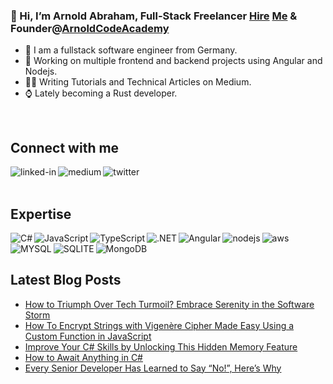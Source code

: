 ### 👋 Hi, I’m Arnold Abraham, Full-Stack Freelancer [Hire](https://www.freelancermap.de/freelancer-verzeichnis/profile/entwicklung/367608-profil-arnold-abraham-full-stack-web-developer-firmware-developer-videokurse-software-entwicklung-medium-autor-aus-nordrhein-westfalen-wermelskirchen.html) [Me](https://www.linkedin.com/in/arnold-abraham/) & Founder@[ArnoldCodeAcademy](www.arnoldcode.com)

- 🔎 I am a fullstack software engineer from Germany.
- 🔭 Working on multiple frontend and backend projects using Angular and Nodejs.
- ✍🏻 Writing Tutorials and Technical Articles on Medium.
- ⌚ Lately becoming a Rust developer.
<br>

## Connect with me
[<img align="left" alt="linked-in" src="https://img.shields.io/badge/linkedin-%230077B5.svg?&style=for-the-badge&logo=linkedin&logoColor=white" />](https://www.linkedin.com/in/arnold-abraham/)
[<img align="left" alt="medium" src="https://img.shields.io/badge/medium-%2312100E.svg?&style=for-the-badge&logo=medium&logoColor=white" />](https://arnoldcode.medium.com/)
[<img align="left" alt="twitter" src="https://img.shields.io/badge/twitter-%231DA1F2.svg?&style=for-the-badge&logo=twitter&logoColor=white" />](https://twitter.com/ArnoldAbrahamP1)
<br>
<br>
## Expertise

<img align="left" alt="C#" src="https://img.shields.io/badge/C%23-239120?style=for-the-badge&logo=c-sharp&logoColor=white" />
<img align="left" alt="JavaScript" src="https://img.shields.io/badge/JavaScript-323330?style=for-the-badge&logo=javascript&logoColor=F7DF1E" />
<img align="left" alt="TypeScript" src="https://img.shields.io/badge/TypeScript-007ACC?style=for-the-badge&logo=typescript&logoColor=white" />
<img align="left" alt=".NET" src="https://img.shields.io/badge/.NET-5C2D91?style=for-the-badge&logo=.net&logoColor=white" />
<img align="left" alt="Angular" src="https://img.shields.io/badge/Angular-DD0031?style=for-the-badge&logo=angular&logoColor=white" />
<img align="left" alt="nodejs" src="https://img.shields.io/badge/node.js%20-%2343853D.svg?&style=for-the-badge&logo=node.js&logoColor=white" />
<img align="left" alt="aws" src="https://img.shields.io/badge/Amazon%20AWS-%23232F3E?logo=amazon-aws&logoColor=white&style=for-the-badge" />
<img align="left" alt="MYSQL" src="https://img.shields.io/badge/MySQL-00000F?style=for-the-badge&logo=mysql&logoColor=white" />
<img align="left" alt="SQLITE" src="https://img.shields.io/badge/SQLite-07405E?style=for-the-badge&logo=sqlite&logoColor=white" />
<img align="left" alt="MongoDB" src="https://img.shields.io/badge/MongoDB-4EA94B?style=for-the-badge&logo=mongodb&logoColor=white" />
<br>
<br>

## Latest Blog Posts
<!-- BLOG-POST-LIST:START -->
- [How to Triumph Over Tech Turmoil? Embrace Serenity in the Software Storm](https://levelup.gitconnected.com/how-to-triumph-over-tech-turmoil-embrace-serenity-in-the-software-storm-1d736f68b756?source=rss-857fb75dacea------2)
- [How To Encrypt Strings with Vigenère Cipher Made Easy Using a Custom Function in JavaScript](https://arnoldcode.medium.com/how-to-encrypt-strings-with-vigen%C3%A8re-cipher-made-easy-using-a-custom-function-in-javascript-92d50a4e9dc9?source=rss-857fb75dacea------2)
- [Improve Your C# Skills by Unlocking This Hidden Memory Feature](https://medium.com/codex/unlock-this-1-hidden-and-innovative-native-memory-function-for-pro-level-development-in-c-d16cc3b0cd7?source=rss-857fb75dacea------2)
- [How to Await Anything in C#](https://medium.com/codex/how-to-await-anything-in-c-daa4dc1fe86d?source=rss-857fb75dacea------2)
- [Every Senior Developer Has Learned to Say “No!”, Here’s Why](https://medium.com/codex/why-every-software-developer-should-learn-to-say-no-today-64cd290a53d?source=rss-857fb75dacea------2)
<!-- BLOG-POST-LIST:END -->
